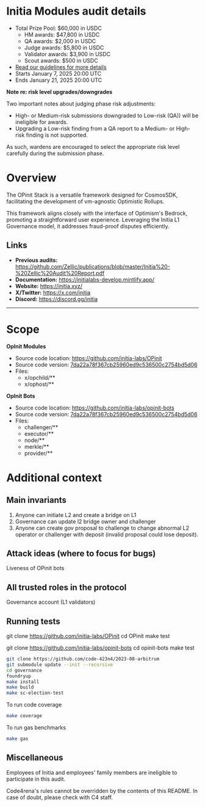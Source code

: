 # Initia Modules audit details
- Total Prize Pool: $60,000 in USDC
  - HM awards: $47,800 in USDC
  - QA awards: $2,000 in USDC
  - Judge awards: $5,800 in USDC
  - Validator awards: $3,900 in USDC
  - Scout awards: $500 in USDC
- [Read our guidelines for more details](https://docs.code4rena.com/roles/wardens)
- Starts January 7, 2025 20:00 UTC
- Ends January 21, 2025 20:00 UTC

**Note re: risk level upgrades/downgrades**

Two important notes about judging phase risk adjustments: 
- High- or Medium-risk submissions downgraded to Low-risk (QA)) will be ineligible for awards.
- Upgrading a Low-risk finding from a QA report to a Medium- or High-risk finding is not supported.

As such, wardens are encouraged to select the appropriate risk level carefully during the submission phase.

# Overview

The OPinit Stack is a versatile framework designed for CosmosSDK, facilitating the development of vm-agnostic Optimistic Rollups. 

This framework aligns closely with the interface of Optimism's Bedrock, promoting a straightforward user experience. Leveraging the Initia L1 Governance model, it addresses fraud-proof disputes efficiently.

## Links

- **Previous audits:**  https://github.com/Zellic/publications/blob/master/Initia%20-%20Zellic%20Audit%20Report.pdf
- **Documentation:** https://initialabs-develop.mintlify.app/
- **Website:** https://initia.xyz/
- **X/Twitter:** https://x.com/initia
- **Discord:** https://discord.gg/initia

---

# Scope

**OpInit Modules**
- Source code location: https://github.com/initia-labs/OPinit
- Source code version: [7da22a78f367cb25960ed9c536500c2754bd5d06](https://github.com/initia-labs/OPinit/commit/7da22a78f367cb25960ed9c536500c2754bd5d06)
- Files:
	- x/opchild/**
	- x/ophost/**

**OpInit Bots**
- Source code location: https://github.com/initia-labs/opinit-bots
- Source code version: [7da22a78f367cb25960ed9c536500c2754bd5d06](https://github.com/initia-labs/OPinit/commit/7da22a78f367cb25960ed9c536500c2754bd5d06)
- Files:
	- challenger/**
	- executor/**
	- node/** 
	- merkle/** 
	- provider/**

# Additional context

## Main invariants

1. Anyone can initiate L2 and create a bridge on L1
2. Governance can update l2 bridge owner and challenger 
3. Anyone can create gov proposal to challenge to change abnormal L2 operator or challenger with deposit (invalid proposal could lose deposit). 

## Attack ideas (where to focus for bugs)

Liveness of OPinit bots

## All trusted roles in the protocol

Governance account (L1 validators)

## Running tests

git clone https://github.com/initia-labs/OPinit
cd OPinit
make test

git clone https://github.com/initia-labs/opinit-bots
cd opinit-bots
make test

```bash
git clone https://github.com/code-423n4/2023-08-arbitrum
git submodule update --init --recursive
cd governance
foundryup
make install
make build
make sc-election-test
```
To run code coverage
```bash
make coverage
```
To run gas benchmarks
```bash
make gas
```

## Miscellaneous
Employees of Initia and employees' family members are ineligible to participate in this audit.

Code4rena's rules cannot be overridden by the contents of this README. In case of doubt, please check with C4 staff.
